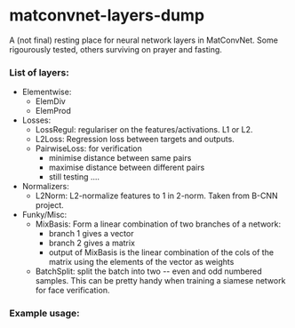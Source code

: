 # matconvnet-layers-dump

A (not final) resting place for neural network layers in MatConvNet. Some rigourously tested, others surviving on prayer and fasting.

### List of layers:

* Elementwise:
    - ElemDiv
    - ElemProd
* Losses:
    - LossRegul: regulariser on the features/activations. L1 or L2. 
    - L2Loss: Regression loss between targets and outputs.
    - PairwiseLoss: for verification
        + minimise distance between same pairs
        + maximise distance between different pairs
        + still testing ....
* Normalizers:
    - L2Norm: L2-normalize features to 1 in 2-norm. Taken from B-CNN project.
* Funky/Misc:
    - MixBasis: Form a linear combination of two branches of a network:
        + branch 1 gives a vector
        + branch 2 gives a matrix
        + output of MixBasis is the linear combination of the cols of the matrix using the elements of the vector as weights
    - BatchSplit: split the batch into two -- even and odd numbered samples. This can be pretty handy when training a siamese network for face verification.

### Example usage:

